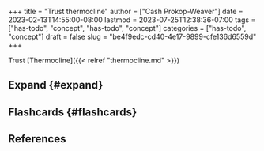 +++
title = "Trust thermocline"
author = ["Cash Prokop-Weaver"]
date = 2023-02-13T14:55:00-08:00
lastmod = 2023-07-25T12:38:36-07:00
tags = ["has-todo", "concept", "has-todo", "concept"]
categories = ["has-todo", "concept"]
draft = false
slug = "be4f9edc-cd40-4e17-9899-cfe136d6559d"
+++

Trust [Thermocline]({{< relref "thermocline.md" >}})


## Expand {#expand}


## Flashcards {#flashcards}

## References

<style>.csl-entry{text-indent: -1.5em; margin-left: 1.5em;}</style><div class="csl-bib-body">
</div>
